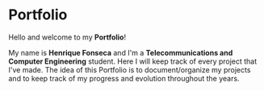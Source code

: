 # Portfolio

Hello and welcome to my **Portfolio**!

My name is **Henrique Fonseca** and I'm a **Telecommunications and Computer Engineering** student.
Here I will keep track of every project that I've made. The idea of this Portfolio is to document/organize my projects and to keep track of my progress and evolution throughout the years.
